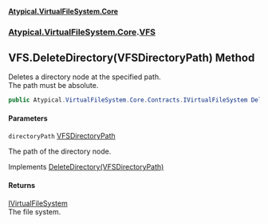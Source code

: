#### [Atypical.VirtualFileSystem.Core](VirtualFileSystem.md 'VirtualFileSystem')
### [Atypical.VirtualFileSystem.Core](VirtualFileSystem.md#Atypical.VirtualFileSystem.Core 'Atypical.VirtualFileSystem.Core').[VFS](VFS.md 'Atypical.VirtualFileSystem.Core.VFS')

## VFS.DeleteDirectory(VFSDirectoryPath) Method

Deletes a directory node at the specified path.  
The path must be absolute.

```csharp
public Atypical.VirtualFileSystem.Core.Contracts.IVirtualFileSystem DeleteDirectory(Atypical.VirtualFileSystem.Core.VFSDirectoryPath directoryPath);
```
#### Parameters

<a name='Atypical.VirtualFileSystem.Core.VFS.DeleteDirectory(Atypical.VirtualFileSystem.Core.VFSDirectoryPath).directoryPath'></a>

`directoryPath` [VFSDirectoryPath](VFSDirectoryPath.md 'Atypical.VirtualFileSystem.Core.VFSDirectoryPath')

The path of the directory node.

Implements [DeleteDirectory(VFSDirectoryPath)](IVFSDelete.DeleteDirectory(VFSDirectoryPath).md 'Atypical.VirtualFileSystem.Core.Contracts.IVFSDelete.DeleteDirectory(Atypical.VirtualFileSystem.Core.VFSDirectoryPath)')

#### Returns
[IVirtualFileSystem](IVirtualFileSystem.md 'Atypical.VirtualFileSystem.Core.Contracts.IVirtualFileSystem')  
The file system.